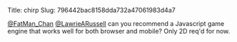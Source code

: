 Title: chirp
Slug: 796442bac8158dda732a47061983d4a7

<a href="http://twitter.com/FatMan_Chan">@FatMan_Chan</a> <a href="http://twitter.com/LawrieARussell">@LawrieARussell</a> can you recommend a Javascript game engine that works well for both browser and mobile? Only 2D req'd for now.
